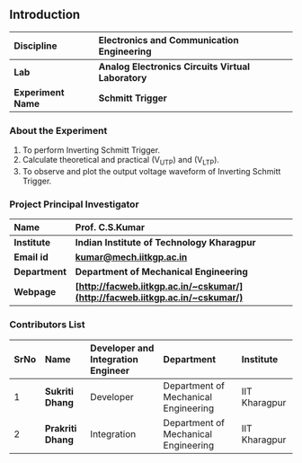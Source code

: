 ## Introduction


<b>Discipline | <b>Electronics and Communication Engineering
:--|:--|
<b> Lab | <b>  Analog Electronics Circuits Virtual Laboratory
<b> Experiment Name|     <b> Schmitt Trigger

### About the Experiment

1. To perform Inverting Schmitt Trigger.
2. Calculate theoretical and practical (V<sub>UTP</sub>) and (V<sub>LTP</sub>).
3. To observe and plot the output voltage waveform of Inverting Schmitt Trigger.

### Project Principal Investigator
<b>Name | <b> **Prof. C.S.Kumar**
:--|:--|
<b> Institute | <b>  **Indian Institute of Technology Kharagpur**
<b> Email id|     <b>  **kumar@mech.iitkgp.ac.in**
<b> Department |  **Department of Mechanical Engineering**
<b>Webpage| <b> [http://facweb.iitkgp.ac.in/~cskumar/](http://facweb.iitkgp.ac.in/~cskumar/)


### Contributors List

SrNo | Name | Developer and Integration Engineer | Department| Institute 
:--|:--|:--|:--|:--|
1 | **Sukriti Dhang** | Developer | Department of Mechanical Engineering | IIT Kharagpur |
2 | **Prakriti Dhang** | Integration | Department of Mechanical Engineering | IIT Kharagpur |
